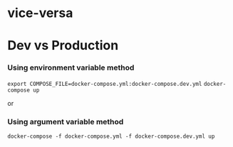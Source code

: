 # vice-versa


# Dev vs Production

### Using environment variable method
`export COMPOSE_FILE=docker-compose.yml:docker-compose.dev.yml`
`docker-compose up`

or

### Using argument variable method
`docker-compose -f docker-compose.yml -f docker-compose.dev.yml up`